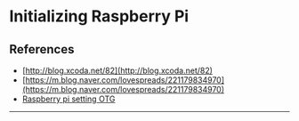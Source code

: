 # Initializing Raspberry Pi

## References

* [http://blog.xcoda.net/82](http://blog.xcoda.net/82) 
* [https://m.blog.naver.com/lovespreads/221179834970](https://m.blog.naver.com/lovespreads/221179834970)
* [Raspberry pi setting OTG](https://medium.com/@aallan/setting-up-a-headless-raspberry-pi-zero-3ded0b83f274)
* * * * * 
